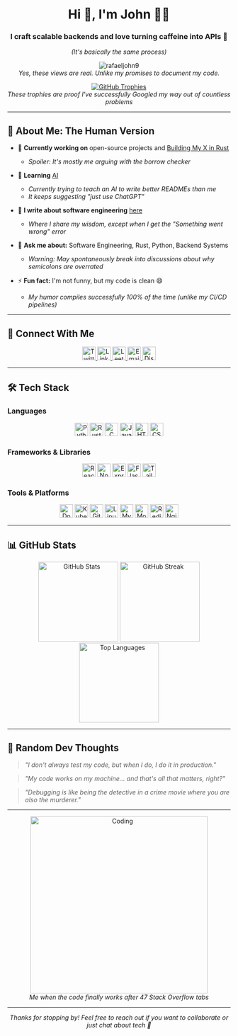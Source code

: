 <h1 align="center">Hi 👋, I'm John 👨‍💻</h1>
<h3 align="center">I craft scalable backends and love turning caffeine into APIs 🚀</h3>
<p align="center"><em>(It's basically the same process)</em></p>

<p align="center">
  <img src="https://komarev.com/ghpvc/?username=rafaeljohn9&label=Profile%20views&color=0e75b6&style=flat" alt="rafaeljohn9" /> 
  <br><em>Yes, these views are real. Unlike my promises to document my code.</em>
</p>

<p align="center">
  <a href="https://github.com/ryo-ma/github-profile-trophy">
    <img src="https://github-profile-trophy.vercel.app/?username=rafaeljohn9&title=-Experience&theme=radical" alt="GitHub Trophies" />
  </a>
  <br>
  <em>These trophies are proof I've successfully Googled my way out of countless problems</em>
</p>

---

## 🧠 About Me: The Human Version

- 🔭 **Currently working on** open-source projects and [Building My X in Rust](https://github.com/RafaelJohn9/build-your-own-x)
  - *Spoiler: It's mostly me arguing with the borrow checker*
  
- 🌱 **Learning** [AI](https://openai.com/news/research/)
  - *Currently trying to teach an AI to write better READMEs than me*
  - *It keeps suggesting "just use ChatGPT"*

- 📝 **I write about software engineering** [here](https://dev.to/rafaeljohn9)
  - *Where I share my wisdom, except when I get the "Something went wrong" error*

- 💬 **Ask me about:** Software Engineering, Rust, Python, Backend Systems
  - *Warning: May spontaneously break into discussions about why semicolons are overrated*

- ⚡ **Fun fact:** I'm not funny, but my code is clean 😄
  - *My humor compiles successfully 100% of the time (unlike my CI/CD pipelines)*

---

## 🔗 Connect With Me

<p align="center">
  <a href="https://twitter.com/JohnKagunda_12">
    <img src="https://img.shields.io/badge/Twitter-1DA1F2?style=for-the-badge&logo=twitter&logoColor=white" alt="Twitter" height="30"/>
  </a>
  <a href="https://linkedin.com/in/john-kagunda-232961270/">
    <img src="https://img.shields.io/badge/LinkedIn-0077B5?style=for-the-badge&logo=linkedin&logoColor=white" alt="LinkedIn" height="30"/>
  </a>
  <a href="https://www.leetcode.com/rafaeljohn">
    <img src="https://img.shields.io/badge/LeetCode-FFA116?style=for-the-badge&logo=leetcode&logoColor=black" alt="LeetCode" height="30"/>
  </a>
  <a href="mailto:johnmkagunda@gmail.com">
    <img src="https://img.shields.io/badge/Email-D14836?style=for-the-badge&logo=gmail&logoColor=white" alt="Email" height="30"/>
  </a>
  <a href="https://discord.com/channels/@me/1079366889752494140">
    <img src="https://img.shields.io/badge/Discord-5865F2?style=for-the-badge&logo=discord&logoColor=white" alt="Discord" height="30"/>
  </a>
</p>

---

## 🛠️ Tech Stack

### Languages
<p align="center">
  <img src="https://img.shields.io/badge/Python-3776AB?style=for-the-badge&logo=python&logoColor=white" alt="Python" height="30"/>
  <img src="https://img.shields.io/badge/Rust-000000?style=for-the-badge&logo=rust&logoColor=white" alt="Rust" height="30"/>
  <img src="https://img.shields.io/badge/C-00599C?style=for-the-badge&logo=c&logoColor=white" alt="C" height="30"/>
  <img src="https://img.shields.io/badge/JavaScript-F7DF1E?style=for-the-badge&logo=javascript&logoColor=black" alt="JavaScript" height="30"/>
  <img src="https://img.shields.io/badge/HTML5-E34F26?style=for-the-badge&logo=html5&logoColor=white" alt="HTML5" height="30"/>
  <img src="https://img.shields.io/badge/CSS3-1572B6?style=for-the-badge&logo=css3&logoColor=white" alt="CSS3" height="30"/>
</p>

### Frameworks & Libraries
<p align="center">
  <img src="https://img.shields.io/badge/React-20232A?style=for-the-badge&logo=react&logoColor=61DAFB" alt="React" height="30"/>
  <img src="https://img.shields.io/badge/Node.js-43853D?style=for-the-badge&logo=node.js&logoColor=white" alt="Node.js" height="30"/>
  <img src="https://img.shields.io/badge/Express.js-404D59?style=for-the-badge" alt="Express.js" height="30"/>
  <img src="https://img.shields.io/badge/Flask-000000?style=for-the-badge&logo=flask&logoColor=white" alt="Flask" height="30"/>
  <img src="https://img.shields.io/badge/Tailwind_CSS-38B2AC?style=for-the-badge&logo=tailwind-css&logoColor=white" alt="TailwindCSS" height="30"/>
</p>

### Tools & Platforms
<p align="center">
  <img src="https://img.shields.io/badge/Docker-2496ED?style=for-the-badge&logo=docker&logoColor=white" alt="Docker" height="30"/>
  <img src="https://img.shields.io/badge/Kubernetes-326CE5?style=for-the-badge&logo=kubernetes&logoColor=white" alt="Kubernetes" height="30"/>
  <img src="https://img.shields.io/badge/Git-F05032?style=for-the-badge&logo=git&logoColor=white" alt="Git" height="30"/>
  <img src="https://img.shields.io/badge/Linux-FCC624?style=for-the-badge&logo=linux&logoColor=black" alt="Linux" height="30"/>
  <img src="https://img.shields.io/badge/MySQL-005C84?style=for-the-badge&logo=mysql&logoColor=white" alt="MySQL" height="30"/>
  <img src="https://img.shields.io/badge/MongoDB-4EA94B?style=for-the-badge&logo=mongodb&logoColor=white" alt="MongoDB" height="30"/>
  <img src="https://img.shields.io/badge/Redis-DC382D?style=for-the-badge&logo=redis&logoColor=white" alt="Redis" height="30"/>
  <img src="https://img.shields.io/badge/Nginx-009639?style=for-the-badge&logo=nginx&logoColor=white" alt="Nginx" height="30"/>
</p>

---

## 📊 GitHub Stats

<div align="center">
  <img src="https://github-readme-stats.vercel.app/api?username=rafaeljohn9&show_icons=true&theme=tokyonight&hide_border=true&count_private=true" alt="GitHub Stats" height="180"/>
  <img src="https://github-readme-streak-stats.herokuapp.com/?user=rafaeljohn9&theme=tokyonight&hide_border=true" alt="GitHub Streak" height="180"/>
</div>

<div align="center">
  <img src="https://github-readme-stats.vercel.app/api/top-langs/?username=rafaeljohn9&layout=compact&theme=tokyonight&hide_border=true" alt="Top Languages" height="180"/>
</div>

---

## 💭 Random Dev Thoughts

> *"I don't always test my code, but when I do, I do it in production."*

> *"My code works on my machine... and that's all that matters, right?"*

> *"Debugging is like being the detective in a crime movie where you are also the murderer."*

---

<p align="center">
  <img src="https://media0.giphy.com/media/v1.Y2lkPTc5MGI3NjExMnh1eDg0amFwczZuMzQ3MmVvaHJ3aDF4cXN0eW1oa2x0MmlsejA2dSZlcD12MV9pbnRlcm5hbF9naWZfYnlfaWQmY3Q9Zw/D6Bd9o4unoP1tW8rP1/giphy.gif" width="400" alt="Coding"/>
  <br>
  <em>Me when the code finally works after 47 Stack Overflow tabs</em>
</p>

---

<p align="center">
  <em>Thanks for stopping by! Feel free to reach out if you want to collaborate or just chat about tech 🚀</em>
</p>

